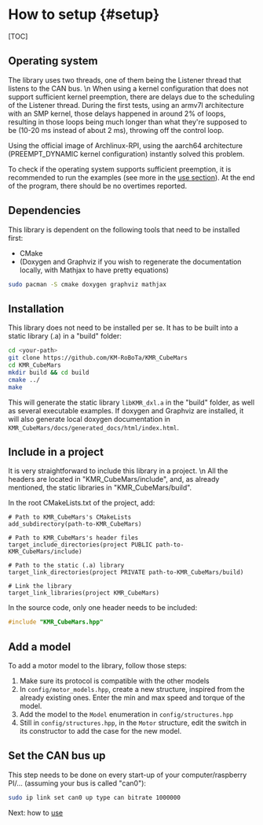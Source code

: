 # How to setup {#setup}
[TOC]

## Operating system 
The library uses two threads, one of them being the Listener thread that listens to the CAN bus. \n 
When using a kernel configuration that does not support sufficient kernel preemption, there are delays due to the scheduling of the Listener thread. During the first tests, using an armv7l architecture with an SMP kernel, those delays happened in around 2% of loops, resulting in those loops being much longer than what they're supposed to be (10-20 ms instead of about 2 ms), throwing off the control loop.

Using the official image of Archlinux-RPI, using the aarch64 architecture (PREEMPT_DYNAMIC kernel configuration) instantly solved this problem.

To check if the operating system supports sufficient preemption, it is recommended to run the examples (see more in the [use section](#how-to-use)). At the end of the program, there should be no overtimes reported.

## Dependencies
This library is dependent on the following tools that need to be installed first:
- CMake
- (Doxygen and Graphviz if you wish to regenerate the documentation locally, with Mathjax to have pretty equations)

```bash
sudo pacman -S cmake doxygen graphviz mathjax
```

## Installation
This library does not need to be installed per se. It has to be built into a static library (.a) in a "build" folder: 
```bash
cd <your-path>
git clone https://github.com/KM-RoBoTa/KMR_CubeMars
cd KMR_CubeMars
mkdir build && cd build
cmake ../
make
```
This will generate the static library ```libKMR_dxl.a``` in the "build" folder, as well as several executable examples. If doxygen and Graphviz are installed, it will also generate local doxygen documentation in ```KMR_CubeMars/docs/generated_docs/html/index.html```.


## Include in a project
It is very straightforward to include this library in a project. \n
All the headers are located in "KMR_CubeMars/include", and, as already mentioned, the static libraries in "KMR_CubeMars/build".

In the root CMakeLists.txt of the project, add:

```
# Path to KMR_CubeMars's CMakeLists
add_subdirectory(path-to-KMR_CubeMars)

# Path to KMR_CubeMars's header files
target_include_directories(project PUBLIC path-to-KMR_CubeMars/include)

# Path to the static (.a) library
target_link_directories(project PRIVATE path-to-KMR_CubeMars/build)

# Link the library
target_link_libraries(project KMR_CubeMars)
```

In the source code, only one header needs to be included:

```cpp
#include "KMR_CubeMars.hpp"
```

## Add a model

To add a motor model to the library, follow those steps:

1. Make sure its protocol is compatible with the other models
2. In ```config/motor_models.hpp```, create a new structure, inspired from the already existing ones. Enter the min and max speed and torque of the model. 
3. Add the model to the ```Model``` enumeration in ```config/structures.hpp```
4. Still in ```config/structures.hpp```, in the ```Motor``` structure, edit the switch in its constructor to add the case for the new model.


## Set the CAN bus up
This step needs to be done on every start-up of your computer/raspberry PI/... (assuming your bus is called "can0"):

```bash
sudo ip link set can0 up type can bitrate 1000000
```


Next: how to [use](#how-to-use)